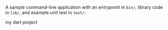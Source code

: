A sample command-line application with an entrypoint in `bin/`, library code
in `lib/`, and example unit test in `test/`.

my dart project













